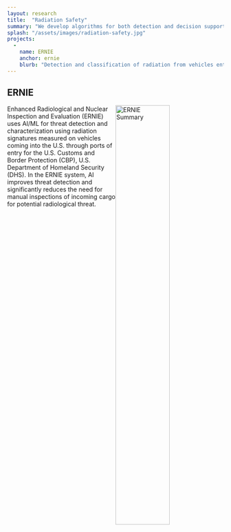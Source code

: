```yaml
---
layout: research
title:  "Radiation Safety"
summary: "We develop algorithms for both detection and decision support in nuclear threat identification. Using our flagship Bayesian Aggregation method for source detection and characterization we are developing fast and efficient tools for situational awareness and safety applications. Our work focuses on robust methods, multi-sensor and multi-modal data fusion, and decision support infrastructure for rapidly processing alerts."
splash: "/assets/images/radiation-safety.jpg"
projects:
  - 
    name: ERNIE
    anchor: ernie
    blurb: "Detection and classification of radiation from vehicles entering the US."
---
```


## ERNIE

<img src="{{'/assets/images/ERNIE.png' | relative_url}}" alt="ERNIE Summary" style="width:50%;float:right">

Enhanced Radiological and Nuclear Inspection and Evaluation (ERNIE) uses AI/ML for threat detection and characterization using radiation signatures measured on vehicles coming into the U.S. through ports of entry for the U.S. Customs and Border Protection (CBP), U.S. Department of Homeland Security (DHS). In the ERNIE system, AI improves threat detection and significantly reduces the need for manual inspections of incoming cargo for potential radiological threat.